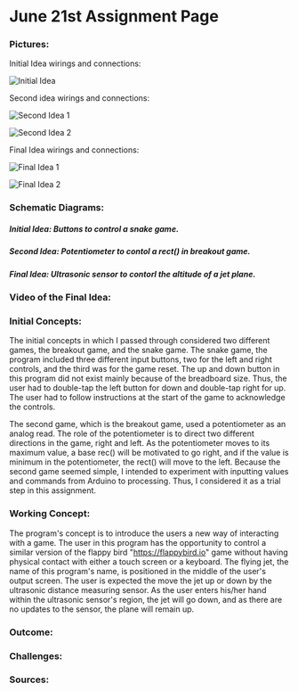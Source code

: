# June 21st Assignment Page

### Pictures:

Initial Idea wirings and connections: 

![Initial Idea](https://user-images.githubusercontent.com/60816393/85220605-04912280-b3be-11ea-85ff-52585059d25f.jpeg)

Second idea wirings and connections:

![Second Idea 1](https://user-images.githubusercontent.com/60816393/85220606-0529b900-b3be-11ea-97d7-616e233c6063.jpeg)

![Second Idea 2](https://user-images.githubusercontent.com/60816393/85220607-05c24f80-b3be-11ea-9e66-56c5303225fb.jpeg)

Final Idea wirings and connections:

![Final Idea 1](https://user-images.githubusercontent.com/60816393/85220603-00fd9b80-b3be-11ea-91bc-c5eb15482720.jpeg)

![Final Idea 2](https://user-images.githubusercontent.com/60816393/85220604-03f88c00-b3be-11ea-8877-831b1faddb15.jpeg)

### Schematic Diagrams:

##### Initial Idea: Buttons to control a snake game.

##### Second Idea: Potentiometer to contol a rect() in breakout game.

##### Final Idea: Ultrasonic sensor to contorl the altitude of a jet plane.

### Video of the Final Idea:

### Initial Concepts:

The initial concepts in which I passed through considered two different games, the breakout game, and the snake game. The snake game, the program included three different input buttons, two for the left and right controls, and the third was for the game reset. The up and down button in this program did not exist mainly because of the breadboard size. Thus, the user had to double-tap the left button for down and double-tap right for up. The user had to follow instructions at the start of the game to acknowledge the controls.

The second game, which is the breakout game, used a potentiometer as an analog read. The role of the potentiometer is to direct two different directions in the game, right and left. As the potentiometer moves to its maximum value, a base rec() will be motivated to go right, and if the value is minimum in the potentiometer, the rect() will move to the left. Because the second game seemed simple, I intended to experiment with inputting values and commands from Arduino to processing. Thus, I considered it as a trial step in this assignment. 

### Working Concept:

The program's concept is to introduce the users a new way of interacting with a game. The user in this program has the opportunity to control a similar version of the flappy bird "https://flappybird.io" game without having physical contact with either a touch screen or a keyboard. The flying jet, the name of this program's name, is positioned in the middle of the user's output screen. The user is expected the move the jet up or down by the ultrasonic distance measuring sensor. As the user enters his/her hand within the ultrasonic sensor's region, the jet will go down, and as there are no updates to the sensor, the plane will remain up.


### Outcome:

### Challenges:

### Sources:
